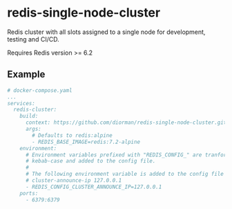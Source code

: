 # redis-single-node-cluster

Redis cluster with all slots assigned to a single node for development, testing and CI/CD.

Requires Redis version >= 6.2

## Example

```yaml
# docker-compose.yaml
...
services:
  redis-cluster:
    build:
      context: https://github.com/diorman/redis-single-node-cluster.git#main:build
      args:
        # Defaults to redis:alpine
        - REDIS_BASE_IMAGE=redis:7.2-alpine
    environment:
      # Environment variables prefixed with "REDIS_CONFIG_" are tranformed to
      # kebab-case and added to the config file.
      #
      # The following environment variable is added to the config file as:
      # cluster-announce-ip 127.0.0.1
      - REDIS_CONFIG_CLUSTER_ANNOUNCE_IP=127.0.0.1
    ports:
      - 6379:6379
```

